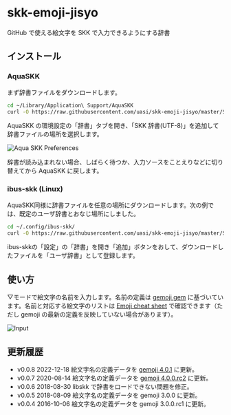 skk-emoji-jisyo
===============

GitHub で使える絵文字を SKK で入力できるようにする辞書

インストール
------------

### AquaSKK

まず辞書ファイルをダウンロードします。

```bash
cd ~/Library/Application\ Support/AquaSKK
curl -O https://raw.githubusercontent.com/uasi/skk-emoji-jisyo/master/SKK-JISYO.emoji.utf8
```

AquaSKK の環境設定の「辞書」タブを開き、「SKK 辞書(UTF-8)」を追加して辞書ファイルの場所を選択します。

![Aqua SKK Preferences](https://cloud.githubusercontent.com/assets/22321/3549779/e90d8d0a-08ce-11e4-94d1-205d12c74199.png)

辞書が読み込まれない場合、しばらく待つか、入力ソースをことえりなどに切り替えてから AquaSKK に戻します。

### ibus-skk (Linux)

AquaSKK同様に辞書ファイルを任意の場所にダウンロードします。次の例では、既定のユーザ辞書とおなじ場所にしました。

```bash
cd ~/.config/ibus-skk/
curl -O https://raw.githubusercontent.com/uasi/skk-emoji-jisyo/master/SKK-JISYO.emoji.utf8
```

ibus-skkの「設定」の「辞書」を開き「追加」ボタンをおして、ダウンロードしたファイルを「ユーザ辞書」として登録します。


使い方
------

▽モードで絵文字の名前を入力します。名前の定義は [gemoji gem](https://github.com/github/gemoji) に基づいています。名前と対応する絵文字のリストは [Emoji cheat sheet](http://www.emoji-cheat-sheet.com) で確認できます（ただし gemoji の最新の定義を反映していない場合があります）。

![Input](https://cloud.githubusercontent.com/assets/22321/3549963/211fd39e-08d2-11e4-8214-3b9a1ea29096.gif)

更新履歴
--------

- v0.0.8 2022-12-18 絵文字名の定義データを [gemoji 4.0.1](https://github.com/github/gemoji/releases/tag/v4.0.1) に更新。
- v0.0.7 2020-08-14 絵文字名の定義データを [gemoji 4.0.0.rc2](https://github.com/github/gemoji/releases/tag/v4.0.0.rc2) に更新。
- v0.0.6 2018-08-30 libskk で辞書をロードできない問題を修正。
- v0.0.5 2018-08-09 絵文字名の定義データを gemoji 3.0.0 に更新。
- v0.0.4 2016-10-06 絵文字名の定義データを gemoji 3.0.0.rc1 に更新。
